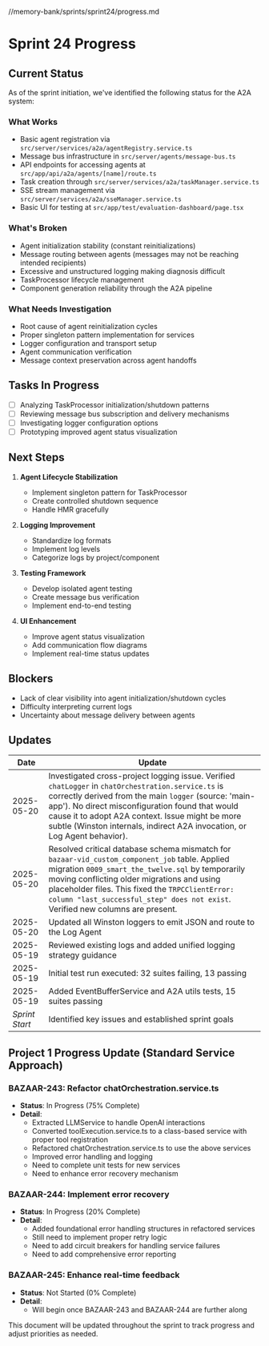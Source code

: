 //memory-bank/sprints/sprint24/progress.md
# Sprint 24 Progress

## Current Status

As of the sprint initiation, we've identified the following status for the A2A system:

### What Works
- Basic agent registration via `src/server/services/a2a/agentRegistry.service.ts`
- Message bus infrastructure in `src/server/agents/message-bus.ts`
- API endpoints for accessing agents at `src/app/api/a2a/agents/[name]/route.ts`
- Task creation through `src/server/services/a2a/taskManager.service.ts`
- SSE stream management via `src/server/services/a2a/sseManager.service.ts`
- Basic UI for testing at `src/app/test/evaluation-dashboard/page.tsx`

### What's Broken
- Agent initialization stability (constant reinitializations)
- Message routing between agents (messages may not be reaching intended recipients)
- Excessive and unstructured logging making diagnosis difficult
- TaskProcessor lifecycle management
- Component generation reliability through the A2A pipeline

### What Needs Investigation
- Root cause of agent reinitialization cycles
- Proper singleton pattern implementation for services
- Logger configuration and transport setup
- Agent communication verification
- Message context preservation across agent handoffs

## Tasks In Progress

- [ ] Analyzing TaskProcessor initialization/shutdown patterns
- [ ] Reviewing message bus subscription and delivery mechanisms
- [ ] Investigating logger configuration options
- [ ] Prototyping improved agent status visualization

## Next Steps

1. **Agent Lifecycle Stabilization**
   - Implement singleton pattern for TaskProcessor
   - Create controlled shutdown sequence
   - Handle HMR gracefully

2. **Logging Improvement**
   - Standardize log formats
   - Implement log levels
   - Categorize logs by project/component

3. **Testing Framework**
   - Develop isolated agent testing
   - Create message bus verification
   - Implement end-to-end testing

4. **UI Enhancement**
   - Improve agent status visualization
   - Add communication flow diagrams
   - Implement real-time status updates

## Blockers

- Lack of clear visibility into agent initialization/shutdown cycles
- Difficulty interpreting current logs
- Uncertainty about message delivery between agents

## Updates

| Date       | Update                                                                                                                                                                                                                            |
|------------|-----------------------------------------------------------------------------------------------------------------------------------------------------------------------------------------------------------------------------------|
| 2025-05-20 | Investigated cross-project logging issue. Verified `chatLogger` in `chatOrchestration.service.ts` is correctly derived from the main `logger` (source: 'main-app'). No direct misconfiguration found that would cause it to adopt A2A context. Issue might be more subtle (Winston internals, indirect A2A invocation, or Log Agent behavior). |
| 2025-05-20 | Resolved critical database schema mismatch for `bazaar-vid_custom_component_job` table. Applied migration `0009_smart_the_twelve.sql` by temporarily moving conflicting older migrations and using placeholder files. This fixed the `TRPCClientError: column "last_successful_step" does not exist`. Verified new columns are present. |
| 2025-05-20 | Updated all Winston loggers to emit JSON and route to the Log Agent |
| 2025-05-19 | Reviewed existing logs and added unified logging strategy guidance |
| 2025-05-19 | Initial test run executed: 32 suites failing, 13 passing |
| 2025-05-19 | Added EventBufferService and A2A utils tests, 15 suites passing |
| *Sprint Start* | Identified key issues and established sprint goals |

## Project 1 Progress Update (Standard Service Approach)

### BAZAAR-243: Refactor chatOrchestration.service.ts
- **Status**: In Progress (75% Complete)
- **Detail**: 
  - Extracted LLMService to handle OpenAI interactions
  - Converted toolExecution.service.ts to a class-based service with proper tool registration
  - Refactored chatOrchestration.service.ts to use the above services
  - Improved error handling and logging
  - Need to complete unit tests for new services
  - Need to enhance error recovery mechanism

### BAZAAR-244: Implement error recovery
- **Status**: In Progress (20% Complete)
- **Detail**:
  - Added foundational error handling structures in refactored services
  - Still need to implement proper retry logic
  - Need to add circuit breakers for handling service failures
  - Need to add comprehensive error reporting

### BAZAAR-245: Enhance real-time feedback
- **Status**: Not Started (0% Complete)
- **Detail**:
  - Will begin once BAZAAR-243 and BAZAAR-244 are further along

This document will be updated throughout the sprint to track progress and adjust priorities as needed.
